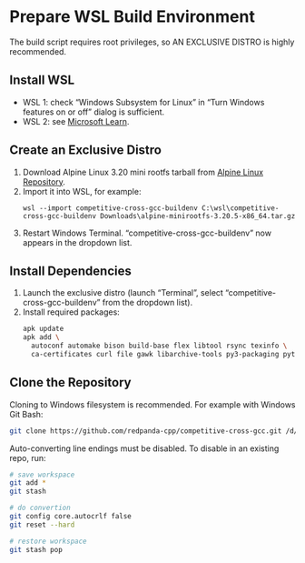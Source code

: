 # Prepare WSL Build Environment

The build script requires root privileges, so AN EXCLUSIVE DISTRO is highly recommended.

## Install WSL

- WSL 1: check “Windows Subsystem for Linux” in “Turn Windows features on or off” dialog is sufficient.
- WSL 2: see [Microsoft Learn](https://learn.microsoft.com/en-us/windows/wsl/install).

## Create an Exclusive Distro

1. Download Alpine Linux 3.20 mini rootfs tarball from [Alpine Linux Repository](https://dl-cdn.alpinelinux.org/alpine/v3.20/releases/x86_64/).
2. Import it into WSL, for example:
   ```pwsh
   wsl --import competitive-cross-gcc-buildenv C:\wsl\competitive-cross-gcc-buildenv Downloads\alpine-minirootfs-3.20.5-x86_64.tar.gz
   ```
3. Restart Windows Terminal. “competitive-cross-gcc-buildenv” now appears in the dropdown list.

## Install Dependencies

1. Launch the exclusive distro (launch “Terminal”, select “competitive-cross-gcc-buildenv” from the dropdown list).
2. Install required packages:
   ```bash
   apk update
   apk add \
     autoconf automake bison build-base flex libtool rsync texinfo \
     ca-certificates curl file gawk libarchive-tools py3-packaging python3 zstd
   ```

## Clone the Repository

Cloning to Windows filesystem is recommended. For example with Windows Git Bash:
```bash
git clone https://github.com/redpanda-cpp/competitive-cross-gcc.git /d/competitive-cross-gcc --config=core.autocrlf=false
```

Auto-converting line endings must be disabled. To disable in an existing repo, run:
```bash
# save workspace
git add *
git stash

# do convertion
git config core.autocrlf false
git reset --hard

# restore workspace
git stash pop
```
